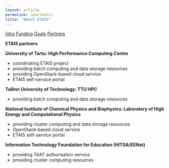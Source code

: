 ```yaml
---
layout: article
permalink: /partners/
title: "About ETAIS"
---
```

<a href="../about/" class="btn-info"> Intro</a>
<a href="../funding/" class="btn-info"> Funding</a>
<a href="../goals/" class="btn-info"> Goals</a>
<a href="../partners/" class="btn-success"> Partners</a>

**ETAIS partners**

**University of Tartu: High Performance Computing Centre**  
- coordinating ETAIS project  
- providing batch computing and data storage resources  
- providing OpenStack-based cloud service
- ETAIS self-service portal

**Tallinn University of Technology: TTU HPC**  
- providing batch computing and data storage resources  

**National Institute of Chemical Physics and Biophysics: Laboratory of High Energy and Computational Physics**  
- providing cluster computing and data storage resources
- OpenStack-based cloud service
- ETAIS self-service portal

**Information Technology Foundation for Education (HITSA/EENet)**  
- providing TAAT authorisation service  
- providing cluster computing resources  


